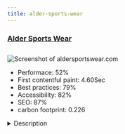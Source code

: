 ```yaml
---
title: alder-sports-wear
---
```


<div style="height: 3rem">
  <a href="https://www.aldersportswear.com/"><h3>Alder Sports Wear</h3></a>
</div>
<img loading="lazy" src="/images/thumbs/aldersportswear.com.jpg" alt="Screenshot of aldersportswear.com" />
<ul>
  <li>Performace: 52%</li>
  <li>
    First contentful paint:
    4.60Sec
  </li>
  <li>Best practices: 79%</li>
  <li>Accessibility: 82%</li>
  <li>SEO: 87%</li>
  <li>carbon footprint: 0.226</li>
</ul>
<details>
  <summary>Description</summary>
  <p>Alder Sportswear | A passion for waves
Alder was created in the ’60s by Bob and Anne Westlake. It all started on their farm in the heart of Devon in the UK.
The Fusion of Bob’s passion for surfing and Anne’s sewing abilities led to our first range of board shorts, jackets and T-shirts, specifically tailored for surfers.
Now, Alder has a complete range of products for surfers and bodyboards – from wetsuits to wax we strive to create high-quality surf-gear fit for the Surf School or Surf retailer.

The site is used to showcase the products manufactured by aldersportswear.comAldersportswear.com was created way back using a very basic knowledge of HTML.
Then I was introduced the benefits of Content management system (CMS) I started with Mambo but this fell by the wayside and was no longer supported, in 2013 my good friend Nick @ irelandwebsitedesign.com introduced me Joomla and I have used ever since, never being tempted to go to the dark side (Wordpress).

Joomla is the core of the site with Virtuemart being used a product catalogue.
Templates are from joomla51.com, beautiful, responsive and SEO optimized.</p>
</details>

